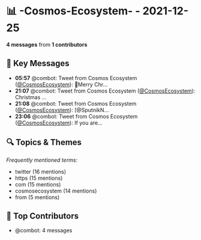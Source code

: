 # 📊 -Cosmos-Ecosystem- - 2021-12-25
**4 messages** from **1 contributors**

## 💬 Key Messages
- **05:57** @combot: Tweet from Cosmos Ecosystem ([@CosmosEcosystem](https://twitter.com/CosmosEcosystem)):
🎄Merry Chr...
- **21:07** @combot: Tweet from Cosmos Ecosystem ([@CosmosEcosystem](https://twitter.com/CosmosEcosystem)):
Christmas ...
- **21:08** @combot: Tweet from Cosmos Ecosystem ([@CosmosEcosystem](https://twitter.com/CosmosEcosystem)):
[@SputnikN...
- **23:06** @combot: Tweet from Cosmos Ecosystem ([@CosmosEcosystem](https://twitter.com/CosmosEcosystem)):
If you are...

## 🔍 Topics & Themes
*Frequently mentioned terms:*
- twitter (16 mentions)
- https (15 mentions)
- com (15 mentions)
- cosmosecosystem (14 mentions)
- from (5 mentions)

## 👥 Top Contributors
- @combot: 4 messages